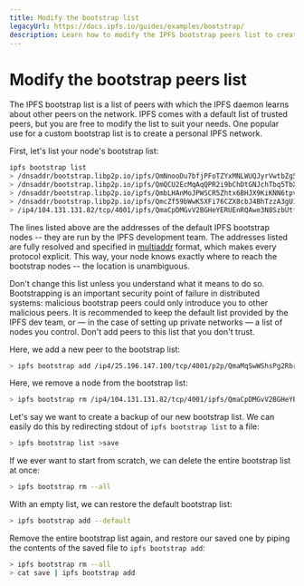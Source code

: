 ```yaml
---
title: Modify the bootstrap list
legacyUrl: https://docs.ipfs.io/guides/examples/bootstrap/
description: Learn how to modify the IPFS bootstrap peers list to create a personal IPFS network.
---
```


# Modify the bootstrap peers list

The IPFS bootstrap list is a list of peers with which the IPFS daemon learns about other peers on the network. IPFS comes with a default list of trusted peers, but you are free to modify the list to suit your needs. One popular use for a custom bootstrap list is to create a personal IPFS network.

First, let's list your node's bootstrap list:

```bash
ipfs bootstrap list
> /dnsaddr/bootstrap.libp2p.io/ipfs/QmNnooDu7bfjPFoTZYxMNLWUQJyrVwtbZg5gBMjTezGAJN
> /dnsaddr/bootstrap.libp2p.io/ipfs/QmQCU2EcMqAqQPR2i9bChDtGNJchTbq5TbXJJ16u19uLTa
> /dnsaddr/bootstrap.libp2p.io/ipfs/QmbLHAnMoJPWSCR5Zhtx6BHJX9KiKNN6tpvbUcqanj75Nb
> /dnsaddr/bootstrap.libp2p.io/ipfs/QmcZf59bWwK5XFi76CZX8cbJ4BhTzzA3gU1ZjYZcYW3dwt
> /ip4/104.131.131.82/tcp/4001/ipfs/QmaCpDMGvV2BGHeYERUEnRQAwe3N8SzbUtfsmvsqQLuvuJ
```

The lines listed above are the addresses of the default IPFS bootstrap nodes -- they are run by the IPFS development team. The addresses listed are fully resolved and specified in [multiaddr](https://github.com/multiformats/multiaddr) format, which makes every protocol explicit. This way, your node knows exactly where to reach the bootstrap nodes -- the location is unambiguous.

Don't change this list unless you understand what it means to do so. Bootstrapping is an important security point of failure in distributed systems: malicious bootstrap peers could only introduce you to other malicious peers. It is recommended to keep the default list provided by the IPFS dev team, or — in the case of setting up private networks — a list of nodes you control. Don't add peers to this list that you don't trust.

Here, we add a new peer to the bootstrap list:

```bash
> ipfs bootstrap add /ip4/25.196.147.100/tcp/4001/p2p/QmaMqSwWShsPg2RbredZtoneFjXhim7AQkqbLxib45Lx4S
```

Here, we remove a node from the bootstrap list:

```bash
> ipfs bootstrap rm /ip4/104.131.131.82/tcp/4001/ipfs/QmaCpDMGvV2BGHeYERUEnRQAwe3N8SzbUtfsmvsqQLuvuJ
```

Let's say we want to create a backup of our new bootstrap list. We can easily do this by redirecting stdout of `ipfs bootstrap list` to a file:

```bash
> ipfs bootstrap list >save
```

If we ever want to start from scratch, we can delete the entire bootstrap list at once:

```bash
> ipfs bootstrap rm --all
```

With an empty list, we can restore the default bootstrap list:

```bash
> ipfs bootstrap add --default
```

Remove the entire bootstrap list again, and restore our saved one by piping the contents of the saved file to `ipfs bootstrap add`:

```bash
> ipfs bootstrap rm --all
> cat save | ipfs bootstrap add
```
